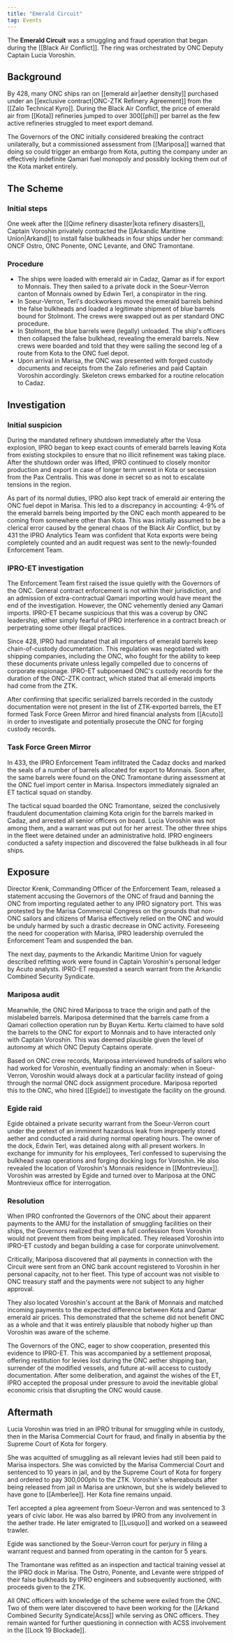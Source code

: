 ```yaml
---
title: "Emerald Circuit"
tag: Events
---
```


The **Emerald Circuit** was a smuggling and fraud operation that began during the [[Black Air Conflict]]. The ring was orchestrated by ONC Deputy Captain Lucia Voroshin.

## Background

By 428, many ONC ships ran on [[emerald air|aether density]] purchased under an [[exclusive contract|ONC-ZTK Refinery Agreement]] from the [[Zalo Technical Kyro]]. During the Black Air Conflict, the price of emerald air from [[Kota]] refineries jumped to over 300[[phi]] per barrel as the few active refineries struggled to meet export demand.

The Governors of the ONC initially considered breaking the contract unilaterally, but a commissioned assessment from [[Mariposa]] warned that doing so could trigger an embargo from Kota, putting the company under an effectively indefinite Qamari fuel monopoly and possibly locking them out of the Kota market entirely.

## The Scheme

### Initial steps

One week after the [[Qime refinery disaster|kota refinery disasters]], Captain Voroshin privately contracted the [[Arkandic Maritime Union|Arkand]] to install false bulkheads in four ships under her command: ONCF Ostro, ONC Ponente, ONC Levante, and ONC Tramontane.

### Procedure

- The ships were loaded with emerald air in Cadaz, Qamar as if for export to Monnais. They then sailed to a private dock in the Soeur-Verron canton of Monnais owned by Edwin Terl, a conspirator in the ring.
- In Soeur-Verron, Terl's dockworkers moved the emerald barrels behind the false bulkheads and loaded a legitimate shipment of blue barrels bound for Stolmont. The crews were swapped out as per standard ONC procedure.
- In Stolmont, the blue barrels were (legally) unloaded. The ship's officers then collapsed the false bulkhead, revealing the emerald barrels. New crews were boarded and told that they were sailing the second leg of a route from Kota to the ONC fuel depot.
- Upon arrival in Marisa, the ONC was presented with forged custody documents and receipts from the Zalo refineries and paid Captain Voroshin accordingly. Skeleton crews embarked for a routine relocation to Cadaz.

## Investigation

### Initial suspicion

During the mandated refinery shutdown immediately after the Vosa explosion, IPRO began to keep exact counts of emerald barrels leaving Kota from existing stockpiles to ensure that no illicit refinement was taking place. After the shutdown order was lifted, IPRO continued to closely monitor production and export in case of longer term unrest in Kota or secession from the Pax Centralis. This was done in secret so as not to escalate tensions in the region.

As part of its normal duties, IPRO also kept track of emerald air entering the ONC fuel depot in Marisa. This led to a discrepancy in accounting: 4-9% of the emerald barrels being imported by the ONC each month appeared to be coming from somewhere other than Kota. This was initially assumed to be a clerical error caused by the general chaos of the Black Air Conflict, but by 431 the IPRO Analytics Team was confident that Kota exports were being completely counted and an audit request was sent to the newly-founded Enforcement Team.

### IPRO-ET investigation

The Enforcement Team first raised the issue quietly with the Governors of the ONC. General contract enforcement is not within their jurisdiction, and an admission of extra-contractual Qamari importing would have meant the end of the investigation. However, the ONC vehemently denied any Qamari imports. IPRO-ET became suspicious that this was a coverup by ONC leadership, either simply fearful of IPRO interference in a contract breach or perpetrating some other illegal practices.

Since 428, IPRO had mandated that all importers of emerald barrels keep chain-of-custody documentation. This regulation was negotiated with shipping companies, including the ONC, who fought for the ability to keep these documents private unless legally compelled due to concerns of corporate espionage. IPRO-ET subpoenaed ONC's custody records for the duration of the ONC-ZTK contract, which stated that all emerald imports had come from the ZTK.

After confirming that specific serialized barrels recorded in the custody documentation were not present in the list of ZTK-exported barrels, the ET formed Task Force Green Mirror and hired financial analysts from [[Acuto]] in order to investigate and potentially prosecute the ONC for forging custody records.

### Task Force Green Mirror

In 433, the IPRO Enforcement Team infiltrated the Cadaz docks and marked the seals of a number of barrels allocated for export to Monnais. Soon after, the same barrels were found on the ONC Tramontane during assessment at the ONC fuel import center in Marisa. Inspectors immediately signaled an ET tactical squad on standby.

The tactical squad boarded the ONC Tramontane, seized the conclusively fraudulent documentation claiming Kota origin for the barrels marked in Cadaz, and arrested all senior officers on board. Lucia Voroshin was not among them, and a warrant was put out for her arrest. The other three ships in the fleet were detained under an administrative hold. IPRO engineers conducted a safety inspection and discovered the false bulkheads in all four ships.

## Exposure

Director Krenk, Commanding Officer of the Enforcement Team, released a statement accusing the Governors of the ONC of fraud and banning the ONC from importing regulated aether to any IPRO signatory port. This was protested by the Marisa Commercial Congress on the grounds that non-ONC sailors and citizens of Marisa effectively relied on the ONC and would be unduly harmed by such a drastic decrease in ONC activity. Foreseeing the need for cooperation with Marisa, IPRO leadership overruled the Enforcement Team and suspended the ban.

The next day, payments to the Arkandic Maritime Union for vaguely described refitting work were found in Captain Voroshin's personal ledger by Acuto analysts. IPRO-ET requested a search warrant from the Arkandic Combined Security Syndicate.

### Mariposa audit

Meanwhile, the ONC hired Mariposa to trace the origin and path of the mislabeled barrels. Mariposa determined that the barrels came from a Qamari collection operation run by Buyan Kertu. Kertu claimed to have sold the barrels to the ONC for export to Monnais and to have interacted only with Captain Voroshin. This was deemed plausible given the level of autonomy at which ONC Deputy Captains operate.

Based on ONC crew records, Mariposa interviewed hundreds of sailors who had worked for Voroshin, eventually finding an anomaly: when in Soeur-Verron, Voroshin would always dock at a particular facility instead of going through the normal ONC dock assignment procedure. Mariposa reported this to the ONC, who hired [[Egide]] to investigate the facility on the ground.

### Egide raid

Egide obtained a private security warrant from the Soeur-Verron court under the pretext of an imminent hazardous leak from improperly stored aether and conducted a raid during normal operating hours. The owner of the dock, Edwin Terl, was detained along with all present workers. In exchange for immunity for his employees, Terl confessed to supervising the bulkhead swap operations and forging docking logs for Voroshin. He also revealed the location of Voroshin's Monnais residence in [[Montrevieux]]. Voroshin was arrested by Egide and turned over to Mariposa at the ONC Montrevieux office for interrogation.

### Resolution

When IPRO confronted the Governors of the ONC about their apparent payments to the AMU for the installation of smuggling facilities on their ships, the Governors realized that even a full confession from Voroshin would not prevent them from being implicated. They released Voroshin into IPRO-ET custody and began building a case for corporate uninvolvement.

Critically, Mariposa discovered that all payments in connection with the Circuit were sent from an ONC bank account registered to Voroshin in her personal capacity, not to her fleet. This type of account was not visible to ONC treasury staff and the payments were not subject to any higher approval. 

They also located Voroshin's account at the Bank of Monnais and matched incoming payments to the expected difference between Kota and Qamar emerald air prices. This demonstrated that the scheme did not benefit ONC as a whole and that it was entirely plausible that nobody higher up than Voroshin was aware of the scheme.

The Governors of the ONC, eager to show cooperation, presented this evidence to IPRO-ET. This was accompanied by a settlement proposal, offering restitution for levies lost during the ONC aether shipping ban, surrender of the modified vessels, and future at-will access to custody documentation. After some deliberation, and against the wishes of the ET, IPRO accepted the proposal under pressure to avoid the inevitable global economic crisis that disrupting the ONC would cause.

## Aftermath

Lucia Voroshin was tried in an IPRO tribunal for smuggling while in custody, then in the Marisa Commercial Court for fraud, and finally in absentia by the Supreme Court of Kota for forgery.

She was acquitted of smuggling as all relevant levies had still been paid to Marisa inspectors. She was convicted by the Marisa Commercial Court and sentenced to 10 years in jail, and by the Supreme Court of Kota for forgery and ordered to pay 300,000phi to the ZTK. Voroshin's whereabouts after being released from jail in Marisa are unknown, but she is widely believed to have gone to [[Amberlee]]. Her Kota fine remains unpaid.

Terl accepted a plea agreement from Soeur-Verron and was sentenced to 3 years of civic labor. He was also barred by IPRO from any involvement in the aether trade. He later emigrated to [[Lusquo]] and worked on a seaweed trawler.

Egide was sanctioned by the Soeur-Verron court for perjury in filing a warrant request and banned from operating in the canton for 5 years.

The Tramontane was refitted as an inspection and tactical training vessel at the IPRO dock in Marisa. The Ostro, Ponente, and Levante were stripped of their false bulkheads by IPRO engineers and subsequently auctioned, with proceeds given to the ZTK.

All ONC officers with knowledge of the scheme were exiled from the ONC. Two of them were later discovered to have been working for the [[Arkand Combined Security Syndicate|Acss]] while serving as ONC officers. They remain wanted for further questioning in connection with ACSS involvement in the [[Lock 19 Blockade]].
